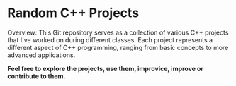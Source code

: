 <H1>Random C++ Projects</H1>
  
Overview:
This Git repository serves as a collection of various C++ projects that I've worked on during different classes. Each project represents a different aspect of C++ programming, ranging from basic concepts to more advanced applications. 

**Feel free to explore the projects, use them, improvice, improve or contribute to them.**
